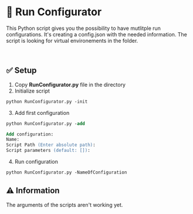 # :wrench: Run Configurator 

This Python script gives you the possibility to have mutlitple run configurations. 
It's creating a config.json with the needed information. The script is looking for virtual environements in the folder. 


<br>

## :white_check_mark: Setup

1. Copy <b>RunConfigurator.py</b> file in the directory
2. Initialize script
```ps
python RunConfigurator.py -init
```
3. Add first configuration
```ps
python RunConfigurator.py -add
```
```ps
Add configuration: 
Name: 
Script Path (Enter absolute path): 
Script parameters (default: []): 
```
4. Run configuration
```ps
python RunConfigurator.py -NameOfConfiguration
```

## :warning: Information 

The arguments of the scripts aren't working yet.